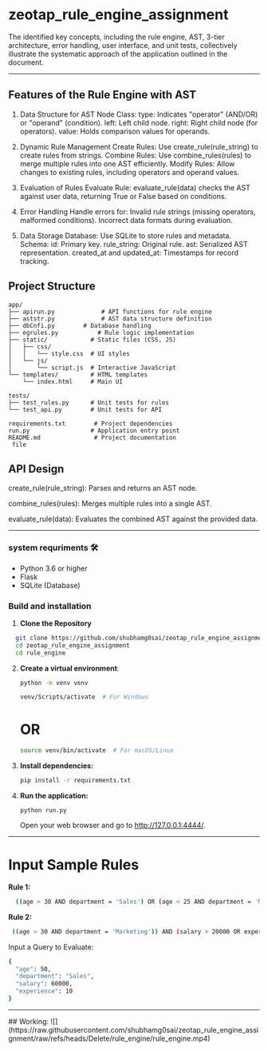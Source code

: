# zeotap_rule_engine_assignment
The identified key concepts, including the rule engine, AST, 3-tier architecture, error handling, user interface, and unit tests, collectively illustrate the systematic approach of the application outlined in the document.
<hr/>

## Features of the Rule Engine with AST
1. Data Structure for AST
Node Class:
type: Indicates "operator" (AND/OR) or "operand" (condition).
left: Left child node.
right: Right child node (for operators).
value: Holds comparison values for operands.

2. Dynamic Rule Management
Create Rules: Use create_rule(rule_string) to create rules from strings.
Combine Rules: Use combine_rules(rules) to merge multiple rules into one AST efficiently.
Modify Rules: Allow changes to existing rules, including operators and operand values.

3. Evaluation of Rules
Evaluate Rule: evaluate_rule(data) checks the AST against user data, returning True or False based on conditions.

4. Error Handling
Handle errors for:
Invalid rule strings (missing operators, malformed conditions).
Incorrect data formats during evaluation.

5. Data Storage
Database: Use SQLite to store rules and metadata.
Schema:
id: Primary key.
rule_string: Original rule.
ast: Serialized AST representation.
created_at and updated_at: Timestamps for record tracking.


## Project Structure 

``` tree structure
app/
├── apirun.py             # API functions for rule engine
├── aststr.py             # AST data structure definition
├── dbCnfi.py        # Database handling
├── egrules.py           # Rule logic implementation
├── static/            # Static files (CSS, JS)
│   ├── css/
│   │   └── style.css  # UI styles
│   └── js/
│       └── script.js  # Interactive JavaScript
└── templates/         # HTML templates
    └── index.html     # Main UI

tests/
├── test_rules.py      # Unit tests for rules
└── test_api.py        # Unit tests for API

requirements.txt        # Project dependencies
run.py                 # Application entry point
README.md               # Project documentation
 file
```


##  API Design
create_rule(rule_string): Parses and returns an AST node.

combine_rules(rules): Merges multiple rules into a single AST.

evaluate_rule(data): Evaluates the combined AST against the provided data.


<hr/>

### system requriments 🛠️
- Python 3.6 or higher
- Flask
- SQLite (Database)

### Build and installation
1. **Clone the Repository**
 ```bash
   git clone https://github.com/shubhamg0sai/zeotap_rule_engine_assignment.git
   cd zeotap_rule_engine_assignment
   cd rule_engine
   ```
2. **Create a virtual environment**:
   ```bash
   python -m venv venv
   ```
   ```bash
   venv/Scripts/activate  # For Windows
   ```
    # OR
   ```bash
   source venv/bin/activate  # For macOS/Linux
   ```
3. **Install dependencies:**
   ```bash
   pip install -r requirements.txt
   ```

4. **Run the application:**
   ```
   python run.py
   ```
   Open your web browser and go to http://127.0.0.1:4444/.
<hr/>

# Input Sample Rules
 **Rule 1:**
```bash
  ((age > 30 AND department = 'Sales') OR (age < 25 AND department = 'Marketing')) AND (salary > 50000 OR experience > 5)
  ```
  **Rule 2:**
```bash
 ((age > 30 AND department = 'Marketing')) AND (salary > 20000 OR experience > 5)
  ```


Input a Query to Evaluate:

  ```bash
  {
    "age": 50,
    "department": "Sales",
    "salary": 60000,
    "experience": 10
  }
  ```
<hr/>
## Working:
![](https://raw.githubusercontent.com/shubhamg0sai/zeotap_rule_engine_assignment/raw/refs/heads/Delete/rule_engine/rule_engine.mp4)
